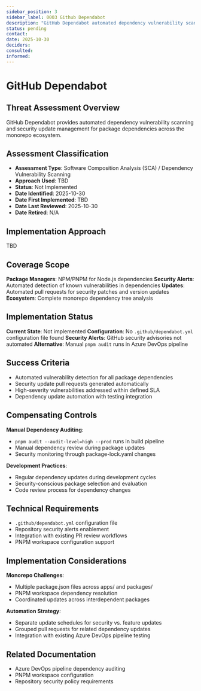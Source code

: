```yaml
---
sidebar_position: 3
sidebar_label: 0003 Github Dependabot
description: "GitHub Dependabot automated dependency vulnerability scanning and updates"
status: pending
contact: 
date: 2025-10-30
deciders: 
consulted: 
informed: 
---
```


# GitHub Dependabot

## Threat Assessment Overview
GitHub Dependabot provides automated dependency vulnerability scanning and security update management for package dependencies across the monorepo ecosystem.

## Assessment Classification
- **Assessment Type**: Software Composition Analysis (SCA) / Dependency Vulnerability Scanning
- **Approach Used**: TBD
- **Status**: Not Implemented
- **Date Identified**: 2025-10-30
- **Date First Implemented**: TBD
- **Date Last Reviewed**: 2025-10-30
- **Date Retired**: N/A

## Implementation Approach
TBD

## Coverage Scope
**Package Managers**: NPM/PNPM for Node.js dependencies
**Security Alerts**: Automated detection of known vulnerabilities in dependencies
**Updates**: Automated pull requests for security patches and version updates
**Ecosystem**: Complete monorepo dependency tree analysis

## Implementation Status
**Current State**: Not implemented
**Configuration**: No `.github/dependabot.yml` configuration file found
**Security Alerts**: GitHub security advisories not automated
**Alternative**: Manual `pnpm audit` runs in Azure DevOps pipeline

## Success Criteria
- Automated vulnerability detection for all package dependencies
- Security update pull requests generated automatically
- High-severity vulnerabilities addressed within defined SLA
- Dependency update automation with testing integration

## Compensating Controls
**Manual Dependency Auditing**:
- `pnpm audit --audit-level=high --prod` runs in build pipeline
- Manual dependency review during package updates
- Security monitoring through package-lock.yaml changes

**Development Practices**:
- Regular dependency updates during development cycles
- Security-conscious package selection and evaluation
- Code review process for dependency changes

## Technical Requirements
- `.github/dependabot.yml` configuration file
- Repository security alerts enablement
- Integration with existing PR review workflows
- PNPM workspace configuration support

## Implementation Considerations
**Monorepo Challenges**:
- Multiple package.json files across apps/ and packages/
- PNPM workspace dependency resolution
- Coordinated updates across interdependent packages

**Automation Strategy**:
- Separate update schedules for security vs. feature updates
- Grouped pull requests for related dependency updates
- Integration with existing Azure DevOps pipeline testing

## Related Documentation
- Azure DevOps pipeline dependency auditing
- PNPM workspace configuration
- Repository security policy requirements